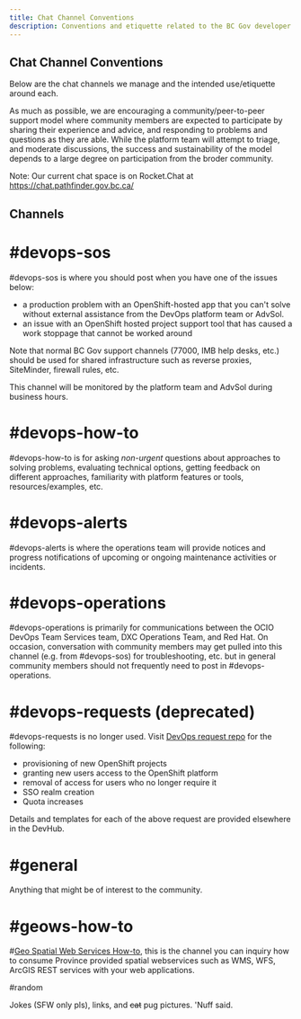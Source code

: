 ```yaml
---
title: Chat Channel Conventions
description: Conventions and etiquette related to the BC Gov developer chat platform. 
---
```

## Chat Channel Conventions
Below are the chat channels we manage and the intended use/etiquette around each.

As much as possible, we are encouraging a community/peer-to-peer support model where community members are expected to participate by sharing their experience and advice, and responding to problems and questions as they are able.  While the platform team will attempt to triage, and moderate discussions, the success and sustainability of the model depends to a large degree on participation from the broder community.


Note: Our current chat space is on Rocket.Chat at https://chat.pathfinder.gov.bc.ca/

## Channels

# \#devops-sos
\#devops-sos is where you should post when you have one of the issues below:

 * a production problem with an OpenShift-hosted app that you can't solve without external assistance from the DevOps platform team or AdvSol.
 * an issue with an OpenShift hosted project support tool that has caused a work stoppage that cannot be worked around

Note that normal BC Gov support channels (77000, IMB help desks, etc.) should be used for shared infrastructure such as reverse proxies, SiteMinder, firewall rules, etc.

This channel will be monitored by the platform team and AdvSol during business hours.     


# \#devops-how-to

\#devops-how-to is for asking *non-urgent* questions about approaches to solving problems, evaluating technical options, getting feedback on different approaches, familiarity with platform features or tools, resources/examples, etc. 

# \#devops-alerts

\#devops-alerts is where the operations team will provide notices and progress notifications of upcoming or ongoing maintenance activities or incidents.  


# \#devops-operations

\#devops-operations is primarily for communications between the OCIO DevOps Team Services team, DXC Operations Team, and Red Hat.  On occasion, conversation with community members may get pulled into this channel (e.g. from #devops-sos) for troubleshooting, etc. but in general community members should not frequently need to post in #devops-operations.

# \#devops-requests (deprecated)

\#devops-requests is no longer used. Visit [DevOps request repo](https://github.com/BCDevOps/devops-requests) for the following:
 
 * provisioning of new OpenShift projects
 * granting new users access to the OpenShift platform
 * removal of access for users who no longer require it
 * SSO realm creation
 * Quota increases
 
 Details and templates for each of the above request are provided elsewhere in the DevHub. 
 
# \#general

Anything that might be of interest to the community.

# \#geows-how-to

\#[Geo Spatial Web Services How-to](https://chat.pathfinder.gov.bc.ca/channel/geows-how-to), this is the channel you can inquiry how to consume Province provided spatial webservices such as WMS, WFS, ArcGIS REST services with your web applications.

#random 

Jokes (SFW only pls), links, and ~~cat~~ pug pictures. 'Nuff said.
